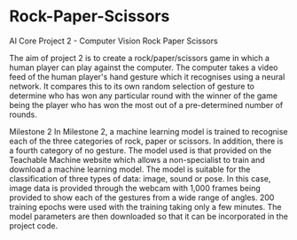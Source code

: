 # Rock-Paper-Scissors
AI Core Project 2 - Computer Vision Rock Paper Scissors 

The aim of project 2 is to create a rock/paper/scissors game in which a human player can play against the computer.
The computer takes a video feed of the human player's hand gesture which it recognises using a neural network.
It compares this to its own random selection of gesture to determine who has won any particular round with the
winner of the game being the player who has won the most out of a pre-determined number of rounds.

Milestone 2
In Milestone 2, a machine learning model is trained to recognise each of the three categories of rock, paper or scissors.
In addition, there is a fourth category of  no gesture.
The model used is that provided on the Teachable Machine website which allows a non-specialist to train and download a
machine learning model. The model is suitable for the classification of three types of data: image, sound or pose.
In this case, image data is provided through the webcam with 1,000 frames being provided to show each of the gestures from
a wide range of angles. 200 training epochs were used with the training taking only a few minutes.
The model parameters are then downloaded so that it can be incorporated in the project code.

